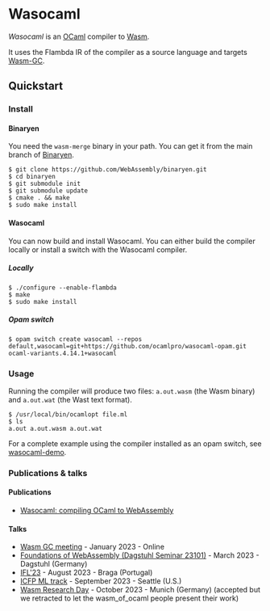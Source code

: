 # Wasocaml

*Wasocaml* is an [OCaml] compiler to [Wasm].

It uses the Flambda IR of the compiler as a source language and targets [Wasm-GC].

## Quickstart

### Install

#### Binaryen

You need the `wasm-merge` binary in your path. You can get it from the main branch of [Binaryen].

```shell-session
$ git clone https://github.com/WebAssembly/binaryen.git
$ cd binaryen
$ git submodule init
$ git submodule update
$ cmake . && make
$ sudo make install
```

#### Wasocaml

You can now build and install Wasocaml. You can either build the compiler locally or install a switch with the Wasocaml compiler.

##### Locally

```shell-session
$ ./configure --enable-flambda
$ make
$ sudo make install
```

##### Opam switch

```shell-session
$ opam switch create wasocaml --repos default,wasocaml=git+https://github.com/ocamlpro/wasocaml-opam.git ocaml-variants.4.14.1+wasocaml
```

### Usage

Running the compiler will produce two files: `a.out.wasm` (the Wasm binary) and `a.out.wat` (the Wast text format).

```shell-session
$ /usr/local/bin/ocamlopt file.ml
$ ls
a.out a.out.wasm a.out.wat
```

For a complete example using the compiler installed as an opam switch, see [wasocaml-demo].

### Publications & talks

#### Publications

- [Wasocaml: compiling OCaml to WebAssembly]

#### Talks

- [Wasm GC meeting] - January 2023 - Online
- [Foundations of WebAssembly (Dagstuhl Seminar 23101)] - March 2023 - Dagstuhl (Germany)
- [IFL'23] - August 2023 - Braga (Portugal)
- [ICFP ML track] - September 2023 - Seattle (U.S.)
- [Wasm Research Day] - October 2023 - Munich (Germany) (accepted but we retracted to let the wasm\_of\_ocaml people present their work)

[Binaryen]: https://github.com/WebAssembly/binaryen
[Foundations of WebAssembly (Dagstuhl Seminar 23101)]: https://drops.dagstuhl.de/storage/04dagstuhl-reports/volume13/issue03/DagRep.13.3/DagRep.13.3.pdf#subsection.3.2
[ICFP ML track]: https://invidious.zapashcanon.fr/watch?v=i8PQXQ6a22Q
[IFL'23]: https://ifl23.github.io/accepted_papers.html
[OCaml]: https://ocaml.org
[Wasm]: https://webassembly.org
[Wasm-GC]: https://github.com/WebAssembly/gc
[Wasm GC meeting]: https://github.com/WebAssembly/meetings/blob/main/gc/2023/GC-01-10.md
[Wasm Research Day]: https://www.cs.cmu.edu/wrc/wrc-events
[Wasocaml: compiling OCaml to WebAssembly]: https://inria.hal.science/hal-04311345
[wasocaml-demo]: https://github.com/ocamlpro/wasocaml-demo
